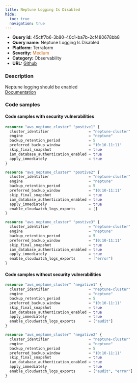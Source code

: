 ```yaml
---
title: Neptune Logging Is Disabled
hide:
  toc: true
  navigation: true
---
```


<style>
  .highlight .hll {
    background-color: #ff171742;
  }
  .md-content {
    max-width: 1100px;
    margin: 0 auto;
  }
</style>

-   **Query id:** 45cff7b6-3b80-40c1-ba7b-2cf480678bb8
-   **Query name:** Neptune Logging Is Disabled
-   **Platform:** Terraform
-   **Severity:** <span style="color:#C60">Medium</span>
-   **Category:** Observability
-   **URL:** [Github](https://github.com/Checkmarx/kics/tree/master/assets/queries/terraform/aws/neptune_logging_disabled)

### Description
Neptune logging should be enabled<br>
[Documentation](https://registry.terraform.io/providers/hashicorp/aws/latest/docs/resources/neptune_cluster#enable_cloudwatch_logs_exports)

### Code samples
#### Code samples with security vulnerabilities
```tf title="Positive test num. 1 - tf file" hl_lines="1"
resource "aws_neptune_cluster" "postive1" {
  cluster_identifier                  = "neptune-cluster"
  engine                              = "neptune"
  backup_retention_period             = 5
  preferred_backup_window             = "10:10-11:11"
  skip_final_snapshot                 = true
  iam_database_authentication_enabled = true
  apply_immediately                   = true
}

```
```tf title="Positive test num. 2 - tf file" hl_lines="9"
resource "aws_neptune_cluster" "postive2" {
  cluster_identifier                  = "neptune-cluster"
  engine                              = "neptune"
  backup_retention_period             = 5
  preferred_backup_window             = "10:10-11:11"
  skip_final_snapshot                 = true
  iam_database_authentication_enabled = true
  apply_immediately                   = true
  enable_cloudwatch_logs_exports      = []
}

```
```tf title="Positive test num. 3 - tf file" hl_lines="9"
resource "aws_neptune_cluster" "postive3" {
  cluster_identifier                  = "neptune-cluster"
  engine                              = "neptune"
  backup_retention_period             = 5
  preferred_backup_window             = "10:10-11:11"
  skip_final_snapshot                 = true
  iam_database_authentication_enabled = true
  apply_immediately                   = true
  enable_cloudwatch_logs_exports      = ["error"]
}

```


#### Code samples without security vulnerabilities
```tf title="Negative test num. 1 - tf file"
resource "aws_neptune_cluster" "negative1" {
  cluster_identifier                  = "neptune-cluster"
  engine                              = "neptune"
  backup_retention_period             = 5
  preferred_backup_window             = "10:10-11:11"
  skip_final_snapshot                 = true
  iam_database_authentication_enabled = true
  apply_immediately                   = true
  enable_cloudwatch_logs_exports      = ["audit"]
}

resource "aws_neptune_cluster" "negative2" {
  cluster_identifier                  = "neptune-cluster"
  engine                              = "neptune"
  backup_retention_period             = 5
  preferred_backup_window             = "10:10-11:11"
  skip_final_snapshot                 = true
  iam_database_authentication_enabled = true
  apply_immediately                   = true
  enable_cloudwatch_logs_exports      = ["audit", "error"]
}

```
